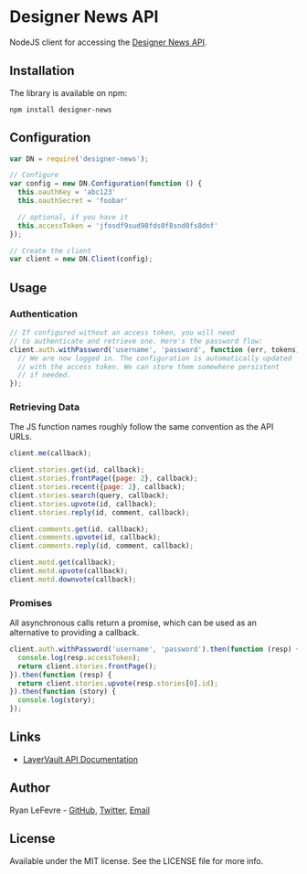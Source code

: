 # Designer News API

NodeJS client for accessing the [Designer News API](https://developers.news.layervault.com).

## Installation

The library is available on npm:

```
npm install designer-news
```

## Configuration

``` js
var DN = require('designer-news');

// Configure
var config = new DN.Configuration(function () {
  this.oauthKey = 'abc123'
  this.oauthSecret = 'foobar'

  // optional, if you have it
  this.accessToken = 'jfosdf9sud98fds0f8snd0fs8dnf'
});

// Create the client
var client = new DN.Client(config);
```

## Usage

### Authentication

``` js
// If configured without an access token, you will need
// to authenticate and retrieve one. Here's the password flow:
client.auth.withPassword('username', 'password', function (err, tokens) {
  // We are now logged in. The configuration is automatically updated
  // with the access token. We can store them somewhere persistent
  // if needed.
});
```

### Retrieving Data

The JS function names roughly follow the same convention as the API URLs.

``` js
client.me(callback);

client.stories.get(id, callback);
client.stories.frontPage({page: 2}, callback);
client.stories.recent({page: 2}, callback);
client.stories.search(query, callback);
client.stories.upvote(id, callback);
client.stories.reply(id, comment, callback);

client.comments.get(id, callback);
client.comments.upvote(id, callback);
client.comments.reply(id, comment, callback);

client.motd.get(callback);
client.motd.upvote(callback);
client.motd.downvote(callback);
```

### Promises

All asynchronous calls return a promise, which can be used as an alternative to providing a callback.

``` js
client.auth.withPassword('username', 'password').then(function (resp) {
  console.log(resp.accessToken);
  return client.stories.frontPage();
}).then(function (resp) {
  return client.stories.upvote(resp.stories[0].id);
}).then(function (story) {
  console.log(story);
});
```

## Links

* [LayerVault API Documentation](https://developers.layervault.com)

## Author

Ryan LeFevre - [GitHub](https://github.com/meltingice), [Twitter](https://twitter.com/meltingice), [Email](mailto:ryan@layervault.com)

## License

Available under the MIT license. See the LICENSE file for more info.